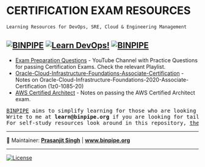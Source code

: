 # CERTIFICATION EXAM RESOURCES

`Learning Resources for DevOps, SRE, Cloud & Engineering Management`

[![BINPIPE](https://img.shields.io/badge/BINPIPE-YouTube-red)](https://www.youtube.com/channel/UCPTgt4Wo0MAnuzNEEZlk90A)
[![Learn DevOps!](https://img.shields.io/badge/BINPIPE-Learn--DevOps-orange)](https://github.com/BINPIPE/resources/blob/master/devops-lesson-plans.md)
[![BINPIPE](https://img.shields.io/badge/Live--Classroom-blue)](https://forms.gle/tDJxDyj2nJyfsgsk7)
---

- [Exam Preparation Questions](https://www.youtube.com/channel/UCPTgt4Wo0MAnuzNEEZlk90A) - YouTube Channel with Practice Questions for passing Certification Exams. Check the relevant Playlist.
- [Oracle-Cloud-Infrastructure-Foundations-Associate-Certification](https://github.com/BINPIPE/learning-resources/blob/master/learning-notes/oracle-cloud-infrastructure-foundations-2020-associate-certification-1z0-1085-20.md) - Notes on Oracle-Cloud-Infrastructure-Foundations-2020-Associate-Certification (1z0-1085-20)
- [AWS Certified Architect](https://github.com/BINPIPE/learning-resources/blob/master/learning-notes/aws-certification.md) - Notes on passing the AWS Certified Architect exam.


<pre>
<a href="https://www.binpipe.org">BINPIPE</a> aims to simplify learning for those who are looking to make a foothold in the industry. 
Write to me at <b>learn@binpipe.org</b> if you are looking for tailor-made training sessions. 
For self-study resources look around in this repository, <a href="https://www.binpipe.org/">the Binpipe Blog</a> and <a href="https://www.youtube.com/channel/UCPTgt4Wo0MAnuzNEEZlk90A">Youtube Channel</a>.
</pre>

___
:ledger: Maintainer: **[Prasanjit Singh](https://www.linkedin.com/in/prasanjit-singh)** | **www.binpipe.org**
___

[![License](https://img.shields.io/badge/License-Apache%202.0-blue.svg)](https://opensource.org/licenses/Apache-2.0)
